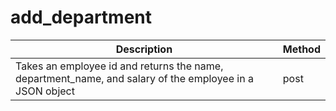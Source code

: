 # add_department
| **Description** | **Method** |
| ----------- | ----------- |
| Takes an employee id and returns the name, department_name, and salary of the employee in a JSON object | post |
